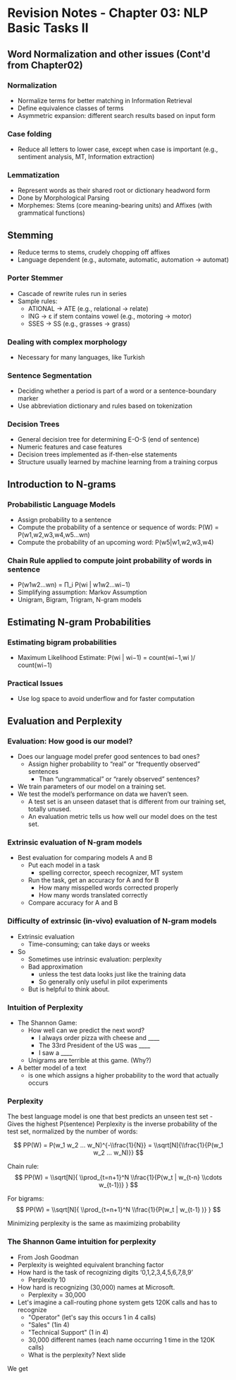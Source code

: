 # Revision Notes - Chapter 03: NLP Basic Tasks II

## Word Normalization and other issues (Cont'd from Chapter02)

### Normalization
- Normalize terms for better matching in Information Retrieval
- Define equivalence classes of terms
- Asymmetric expansion: different search results based on input form

### Case folding
- Reduce all letters to lower case, except when case is important (e.g., sentiment analysis, MT, Information extraction)

### Lemmatization
- Represent words as their shared root or dictionary headword form
- Done by Morphological Parsing
- Morphemes: Stems (core meaning-bearing units) and Affixes (with grammatical functions)

## Stemming
- Reduce terms to stems, crudely chopping off affixes
- Language dependent (e.g., automate, automatic, automation → automat)

### Porter Stemmer
- Cascade of rewrite rules run in series
- Sample rules:
  - ATIONAL $\rightarrow$ ATE (e.g., relational $\rightarrow$ relate)
  - ING $\rightarrow$ ε if stem contains vowel (e.g., motoring $\rightarrow$ motor)
  - SSES $\rightarrow$ SS (e.g., grasses $\rightarrow$ grass)

### Dealing with complex morphology
- Necessary for many languages, like Turkish

### Sentence Segmentation
- Deciding whether a period is part of a word or a sentence-boundary marker
- Use abbreviation dictionary and rules based on tokenization

### Decision Trees
- General decision tree for determining E-O-S (end of sentence)
- Numeric features and case features
- Decision trees implemented as if-then-else statements
- Structure usually learned by machine learning from a training corpus

## Introduction to N-grams

### Probabilistic Language Models
- Assign probability to a sentence
- Compute the probability of a sentence or sequence of words: P(W) = P(w1,w2,w3,w4,w5…wn)
- Compute the probability of an upcoming word: P(w5|w1,w2,w3,w4)

### Chain Rule applied to compute joint probability of words in sentence
- P(w1w2…wn) = Π_i P(wi | w1w2…wi−1)
- Simplifying assumption: Markov Assumption
- Unigram, Bigram, Trigram, N-gram models

## Estimating N-gram Probabilities

### Estimating bigram probabilities
- Maximum Likelihood Estimate: P(wi | wi−1) = count(wi−1,wi )/ count(wi−1)

### Practical Issues
- Use log space to avoid underflow and for faster computation

## Evaluation and Perplexity

### Evaluation: How good is our model?
- Does our language model prefer good sentences to bad ones?
    - Assign higher probability to “real” or “frequently observed” sentences
        - Than “ungrammatical” or “rarely observed” sentences?
- We train parameters of our model on a training set.
- We test the model’s performance on data we haven’t seen.
    - A test set is an unseen dataset that is different from our training set, totally unused.
    - An evaluation metric tells us how well our model does on the test set.

### Extrinsic evaluation of N-gram models
- Best evaluation for comparing models A and B
    - Put each model in a task
        - spelling corrector, speech recognizer, MT system
    - Run the task, get an accuracy for A and for B
        - How many misspelled words corrected properly
        - How many words translated correctly
    - Compare accuracy for A and B

### Difficulty of extrinsic (in-vivo) evaluation of N-gram models
- Extrinsic evaluation
    - Time-consuming; can take days or weeks
- So
    - Sometimes use intrinsic evaluation: perplexity
    - Bad approximation
        - unless the test data looks just like the training data
        - So generally only useful in pilot experiments
    - But is helpful to think about.

### Intuition of Perplexity
- The Shannon Game:
    - How well can we predict the next word?
        - I always order pizza with cheese and ____
        - The 33rd President of the US was ____
        - I saw a ____
    - Unigrams are terrible at this game. (Why?)
- A better model of a text
    - is one which assigns a higher probability to the word that actually occurs

### Perplexity

The best language model is one that best predicts an unseen test set
    - Gives the highest P(sentence)
Perplexity is the inverse probability of the test set, normalized by the number of words:

$$ PP(W) = P(w_1 w_2 ... w_N)^{-\\frac{1}{N}} = \\sqrt[N]{\\frac{1}{P(w_1 w_2 ... w_N)}} $$

Chain rule: $$ PP(W) = \\sqrt[N]{ \\prod_{t=n+1}^N \\frac{1}{P(w_t | w_{t-n} \\cdots w_{t-1})} } $$

For bigrams: $$ PP(W) = \\sqrt[N]{ \\prod_{t=n+1}^N \\frac{1}{P(w_t | w_{t-1} )} } $$

Minimizing perplexity is the same as maximizing probability

### The Shannon Game intuition for perplexity
- From Josh Goodman
- Perplexity is weighted equivalent branching factor
- How hard is the task of recognizing digits ‘0,1,2,3,4,5,6,7,8,9’
    - Perplexity 10
- How hard is recognizing (30,000) names at Microsoft.
    - Perplexity = 30,000
- Let's imagine a call-routing phone system gets 120K calls and has to recognize
    - "Operator" (let's say this occurs 1 in 4 calls)
    - "Sales" (1in 4)
    - "Technical Support" (1 in 4)
    - 30,000 different names (each name occurring 1 time in the 120K calls)
    - What is the perplexity? Next slide

We get
